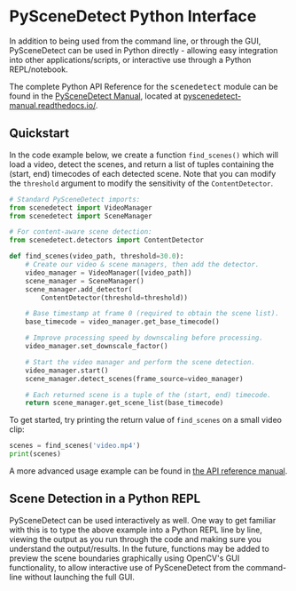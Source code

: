 
# PySceneDetect Python Interface

In addition to being used from the command line, or through the GUI, PySceneDetect can be used in Python directly - allowing easy integration into other applications/scripts, or interactive use through a Python REPL/notebook.

<div class="important">
The complete Python API Reference <span class="fa fa-book"> for the <tt>scenedetect</tt> module can be found in the <a href="http://pyscenedetect-manual.readthedocs.io/" alt="Manual Link">PySceneDetect Manual</a>, located at <a href="http://pyscenedetect-manual.readthedocs.io/" alt="Manual Link">pyscenedetect-manual.readthedocs.io/</a>.
</div>


## Quickstart

In the code example below, we create a function `find_scenes()` which will
load a video, detect the scenes, and return a list of tuples containing the
(start, end) timecodes of each detected scene.  Note that you can modify
the `threshold` argument to modify the sensitivity of the `ContentDetector`.

```python
# Standard PySceneDetect imports:
from scenedetect import VideoManager
from scenedetect import SceneManager

# For content-aware scene detection:
from scenedetect.detectors import ContentDetector

def find_scenes(video_path, threshold=30.0):
    # Create our video & scene managers, then add the detector.
    video_manager = VideoManager([video_path])
    scene_manager = SceneManager()
    scene_manager.add_detector(
        ContentDetector(threshold=threshold))

    # Base timestamp at frame 0 (required to obtain the scene list).
    base_timecode = video_manager.get_base_timecode()

    # Improve processing speed by downscaling before processing.
    video_manager.set_downscale_factor()

    # Start the video manager and perform the scene detection.
    video_manager.start()
    scene_manager.detect_scenes(frame_source=video_manager)

    # Each returned scene is a tuple of the (start, end) timecode.
    return scene_manager.get_scene_list(base_timecode)
```

To get started, try printing the return value of `find_scenes` on a small video clip:

```python
scenes = find_scenes('video.mp4')
print(scenes)
```

A more advanced usage example can be found in [the API reference manual](https://pyscenedetect.readthedocs.io/projects/Manual/en/latest/api/scene_manager.html#scenemanager-example).


## Scene Detection in a Python REPL

PySceneDetect can be used interactively as well.  One way to get familiar with this is to type the above example into a Python REPL line by line, viewing the output as you run through the code and making sure you understand the output/results.  In the future, functions may be added to preview the scene boundaries graphically using OpenCV's GUI functionality, to allow interactive use of PySceneDetect from the command-line without launching the full GUI.
